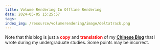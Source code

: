 ```yaml
---
title: Volume Rendering In Offline Rendering
date: 2024-05-05 15:25:57
tags:
index_img: /resource/volumerendering/image/deltatrack.png
---
```


Note that this blog is just a <span style="color:red">**copy**</span> and <span style="color:red">**translation**</span> of my [<u>**Chinese Blog**</u>](https://blog.csdn.net/u010669231/article/details/107851266) that I wrote during my undergraduate studies. Some points may be incorrect.
